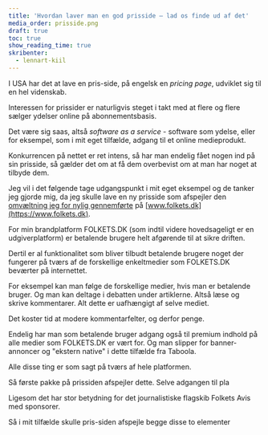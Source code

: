 ```yaml
---
title: 'Hvordan laver man en god prisside – lad os finde ud af det'
media_order: prisside.png
draft: true
toc: true
show_reading_time: true
skribenter:
  - lennart-kiil
---
```


I USA har det at lave en pris-side, på engelsk en _pricing page_, udviklet sig til en hel videnskab.

Interessen for prissider er naturligvis steget i takt med at flere og flere sælger ydelser online på abonnementsbasis.

Det være sig saas, altså _software as a service_ - software som ydelse, eller for eksempel, som i mit eget tilfælde, adgang til et online medieprodukt.

Konkurrencen på nettet er ret intens, så har man endelig fået nogen ind på sin prisside, så gælder det om at få dem overbevist om at man har noget at tilbyde dem.

Jeg vil i det følgende tage udgangspunkt i mit eget eksempel og de tanker jeg gjorde mig, da jeg skulle lave en ny prisside som afspejler den [omvæltning jeg for nylig gennemførte](/da/blog/folkets-dk-en-platform) på [www.folkets.dk](https://www.folkets.dk).

For min brandplatform FOLKETS.DK  (som indtil videre hovedsageligt er en udgiverplatform) er betalende brugere helt afgørende til at sikre driften.

Dertil er al funktionalitet som bliver tilbudt betalende brugere noget der fungerer på tværs af de forskellige enkeltmedier som FOLKETS.DK beværter på internettet.

For eksempel kan man følge de forskellige medier, hvis man er betalende bruger. Og man kan deltage i debatten under artiklerne. Altså læse og skrive kommentarer. Alt dette er uafhængigt af selve mediet.

Det koster tid at modere kommentarfelter, og derfor penge.

Endelig har man som betalende bruger adgang også til premium indhold på alle medier som FOLKETS.DK er vært for. Og man slipper for banner-annoncer og "ekstern native" i dette tilfælde fra Taboola.

Alle disse ting er som sagt på tværs af hele platformen.

Så første pakke på prissiden afspejler dette. Selve adgangen til pla

Ligesom det har stor betydning for det journalistiske flagskib Folkets Avis med sponsorer.

Så i mit tilfælde skulle pris-siden afspejle begge disse to elementer
